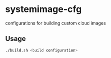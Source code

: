 # systemimage-cfg

configurations for building custom cloud images

## Usage
```sh
./build.sh <build configuration>
```
